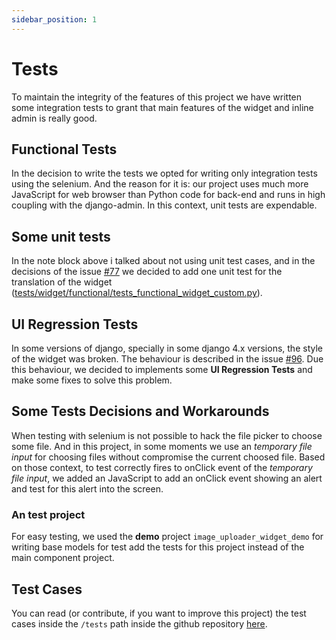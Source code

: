 ```yaml
---
sidebar_position: 1
---
```


# Tests

To maintain the integrity of the features of this project we have written some integration tests to grant that main features of the widget and inline admin is really good.

## Functional Tests

In the decision to write the tests we opted for writing only integration tests using the selenium. And the reason for it is: our project uses much more JavaScript for web browser than Python code for back-end and runs in high coupling with the django-admin. In this context, unit tests are expendable.

## Some unit tests

In the note block above i talked about not using unit test cases, and in the decisions of the issue [#77](https://github.com/inventare/django-image-uploader-widget/issues/77) we decided to add one unit test for the translation of the widget ([tests/widget/functional/tests_functional_widget_custom.py](https://github.com/inventare/django-image-uploader-widget/blob/main/tests/widget/functional/tests_functional_widget_custom.py#L5)).

## UI Regression Tests

In some versions of django, specially in some django 4.x versions, the style of the widget was broken. The behaviour is described in the issue [#96](https://github.com/inventare/django-image-uploader-widget/issues/96#issuecomment-1690740705). Due this behaviour, we decided to implements some **UI Regression Tests** and make some fixes to solve this problem.

## Some Tests Decisions and Workarounds

When testing with selenium is not possible to hack the file picker to choose some file. And in this project, in some moments we use an *temporary file input* for choosing files without compromise the current choosed file. Based on those context, to test correctly fires to onClick event of the *temporary file input*, we added an JavaScript to add an onClick event showing an alert and test for this alert into the screen.

### An test project

For easy testing, we used the **demo** project `image_uploader_widget_demo` for writing base models for test add the tests for this project instead of the main component project.

## Test Cases

You can read (or contribute, if you want to improve this project) the test cases inside the `/tests` path inside the github repository [here](https://github.com/inventare/django-image-uploader-widget/tree/main/tests).
